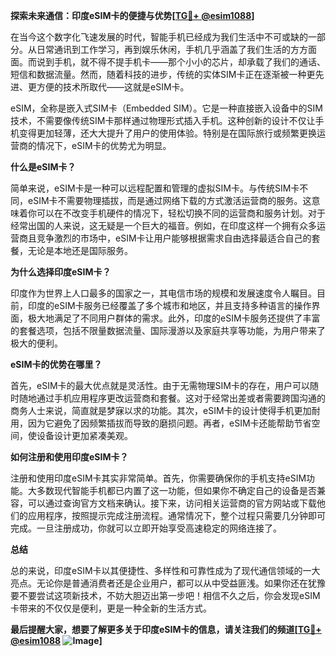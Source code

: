 **探索未来通信：印度eSIM卡的便捷与优势[[TG💪+ @esim1088](https://t.me/s/esim1088)]**

在当今这个数字化飞速发展的时代，智能手机已经成为我们生活中不可或缺的一部分。从日常通讯到工作学习，再到娱乐休闲，手机几乎涵盖了我们生活的方方面面。而说到手机，就不得不提手机卡——那个小小的芯片，却承载了我们的通话、短信和数据流量。然而，随着科技的进步，传统的实体SIM卡正在逐渐被一种更先进、更方便的技术所取代——这就是eSIM卡。

eSIM，全称是嵌入式SIM卡（Embedded SIM）。它是一种直接嵌入设备中的SIM技术，不需要像传统SIM卡那样通过物理形式插入手机。这种创新的设计不仅让手机变得更加轻薄，还大大提升了用户的使用体验。特别是在国际旅行或频繁更换运营商的情况下，eSIM卡的优势尤为明显。

**什么是eSIM卡？**

简单来说，eSIM卡是一种可以远程配置和管理的虚拟SIM卡。与传统SIM卡不同，eSIM卡不需要物理插拔，而是通过网络下载的方式激活运营商的服务。这意味着你可以在不改变手机硬件的情况下，轻松切换不同的运营商和服务计划。对于经常出国的人来说，这无疑是一个巨大的福音。例如，在印度这样一个拥有众多运营商且竞争激烈的市场中，eSIM卡让用户能够根据需求自由选择最适合自己的套餐，无论是本地还是国际服务。

**为什么选择印度eSIM卡？**

印度作为世界上人口最多的国家之一，其电信市场的规模和发展速度令人瞩目。目前，印度的eSIM卡服务已经覆盖了多个城市和地区，并且支持多种语言的操作界面，极大地满足了不同用户群体的需求。此外，印度的eSIM卡服务还提供了丰富的套餐选项，包括不限量数据流量、国际漫游以及家庭共享等功能，为用户带来了极大的便利。

**eSIM卡的优势在哪里？**

首先，eSIM卡的最大优点就是灵活性。由于无需物理SIM卡的存在，用户可以随时随地通过手机应用程序更改运营商和套餐。这对于经常出差或者需要跨国沟通的商务人士来说，简直就是梦寐以求的功能。其次，eSIM卡的设计使得手机更加耐用，因为它避免了因频繁插拔而导致的磨损问题。再者，eSIM卡还能帮助节省空间，使设备设计更加紧凑美观。

**如何注册和使用印度eSIM卡？**

注册和使用印度eSIM卡其实非常简单。首先，你需要确保你的手机支持eSIM功能。大多数现代智能手机都已内置了这一功能，但如果你不确定自己的设备是否兼容，可以通过查询官方文档来确认。接下来，访问相关运营商的官方网站或下载他们的应用程序，按照提示完成注册流程。通常情况下，整个过程只需要几分钟即可完成。一旦注册成功，你就可以立即开始享受高速稳定的网络连接了。

**总结**

总的来说，印度eSIM卡以其便捷性、多样性和可靠性成为了现代通信领域的一大亮点。无论你是普通消费者还是企业用户，都可以从中受益匪浅。如果你还在犹豫要不要尝试这项新技术，不妨大胆迈出第一步吧！相信不久之后，你会发现eSIM卡带来的不仅仅是便利，更是一种全新的生活方式。

**最后提醒大家，想要了解更多关于印度eSIM卡的信息，请关注我们的频道[[TG💪+ @esim1088](https://t.me/s/esim1088) ![Image](https://i.postimg.cc/4NQfJmqS/Snipaste-2025-05-13-00-14-12.png)]**